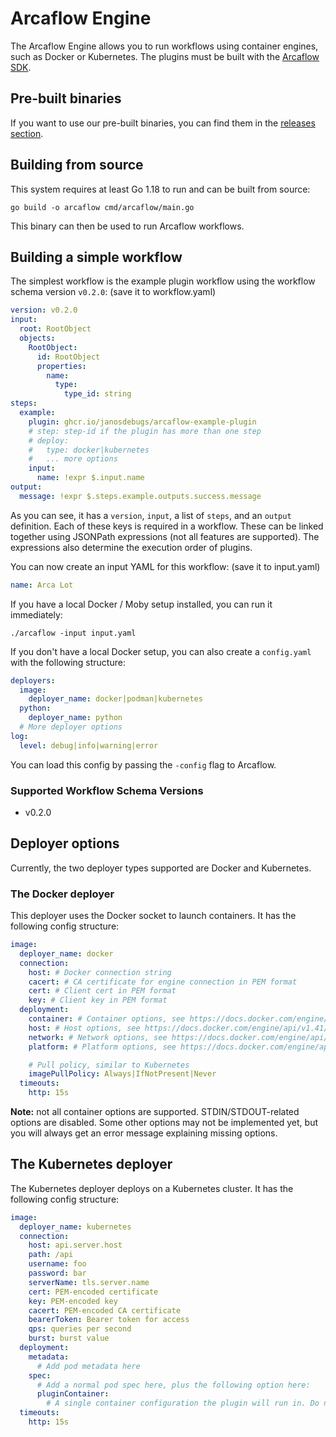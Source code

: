 # Arcaflow Engine

The Arcaflow Engine allows you to run workflows using container engines, such as Docker or Kubernetes. The plugins must be built with the [Arcaflow SDK](https://arcalot.io/arcaflow/creating-plugins/python/).

## Pre-built binaries

If you want to use our pre-built binaries, you can find them in the [releases section](https://github.com/arcalot/arcaflow-engine/releases).

## Building from source

This system requires at least Go 1.18 to run and can be built from source:

```
go build -o arcaflow cmd/arcaflow/main.go
```

This binary can then be used to run Arcaflow workflows.

## Building a simple workflow

The simplest workflow is the example plugin workflow using the workflow schema version `v0.2.0`: (save it to workflow.yaml)

```yaml
version: v0.2.0
input:
  root: RootObject
  objects:
    RootObject:
      id: RootObject
      properties:
        name:
          type:
            type_id: string
steps:
  example:
    plugin: ghcr.io/janosdebugs/arcaflow-example-plugin
    # step: step-id if the plugin has more than one step
    # deploy:
    #   type: docker|kubernetes
    #   ... more options
    input:
      name: !expr $.input.name
output:
  message: !expr $.steps.example.outputs.success.message
```

As you can see, it has a `version`, `input`, a list of `steps`, and an `output` definition. Each of these keys is required in a workflow. These can be linked together using JSONPath expressions (not all features are supported). The expressions also determine the execution order of plugins.

You can now create an input YAML for this workflow: (save it to input.yaml)

```yaml
name: Arca Lot
```

If you have a local Docker / Moby setup installed, you can run it immediately:

```
./arcaflow -input input.yaml
```

If you don't have a local Docker setup, you can also create a `config.yaml` with the following structure:

```yaml
deployers:
  image: 
    deployer_name: docker|podman|kubernetes
  python:
    deployer_name: python
  # More deployer options
log:
  level: debug|info|warning|error
```

You can load this config by passing the `-config` flag to Arcaflow.

### Supported Workflow Schema Versions

- v0.2.0

## Deployer options

Currently, the two deployer types supported are Docker and Kubernetes.

### The Docker deployer

This deployer uses the Docker socket to launch containers. It has the following config structure:

```yaml
image:
  deployer_name: docker
  connection:
    host: # Docker connection string
    cacert: # CA certificate for engine connection in PEM format
    cert: # Client cert in PEM format
    key: # Client key in PEM format
  deployment:
    container: # Container options, see https://docs.docker.com/engine/api/v1.41/#tag/Container/operation/ContainerCreate
    host: # Host options, see https://docs.docker.com/engine/api/v1.41/#tag/Container/operation/ContainerCreate
    network: # Network options, see https://docs.docker.com/engine/api/v1.41/#tag/Container/operation/ContainerCreate
    platform: # Platform options, see https://docs.docker.com/engine/api/v1.41/#tag/Container/operation/ContainerCreate

    # Pull policy, similar to Kubernetes
    imagePullPolicy: Always|IfNotPresent|Never
  timeouts:
    http: 15s
```

**Note:** not all container options are supported. STDIN/STDOUT-related options are disabled. Some other options may not be implemented yet, but you will always get an error message explaining missing options.

## The Kubernetes deployer

The Kubernetes deployer deploys on a Kubernetes cluster. It has the following config structure:

```yaml
image:
  deployer_name: kubernetes
  connection:
    host: api.server.host
    path: /api
    username: foo
    password: bar
    serverName: tls.server.name
    cert: PEM-encoded certificate
    key: PEM-encoded key
    cacert: PEM-encoded CA certificate
    bearerToken: Bearer token for access
    qps: queries per second
    burst: burst value
  deployment:
    metadata:
      # Add pod metadata here
    spec:
      # Add a normal pod spec here, plus the following option here:
      pluginContainer:
        # A single container configuration the plugin will run in. Do not specify the image, the engine will fill that.
  timeouts:
    http: 15s
```
